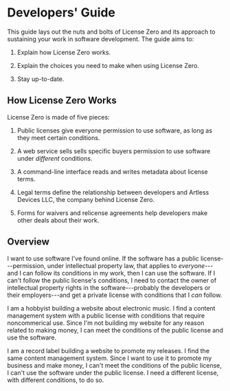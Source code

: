 # Developers' Guide

This guide lays out the nuts and bolts of License Zero and its approach to sustaining your work in software development.  The guide aims to:

1. Explain how License Zero works.

2. Explain the choices you need to make when using License Zero.

3. Stay up-to-date.

## How License Zero Works

License Zero is made of five pieces:

1. Public licenses give everyone permission to use software, as long as they meet certain conditions.

2. A web service sells sells specific buyers permission to use software under _different_ conditions.

3. A command-line interface reads and writes metadata about license terms.

4. Legal terms define the relationship between developers and Artless Devices LLC, the company behind License Zero.

5. Forms for waivers and relicense agreements help developers make other deals about their work.

## Overview

I want to use software I've found online. If the software has a public license---permission, under intellectual property law, that applies to _everyone_---and I can follow its conditions in my work, then I can use the software. If I can't follow the public license's conditions, I need to contact the owner of intellectual property rights in the software---probably the developers or their employers---and get a private license with conditions that I _can_ follow.

I am a hobbyist building a website about electronic music. I find a content management system with a public license with conditions that require noncommerical use. Since I'm not building my website for any reason related to making money, I can meet the conditions of the public license and use the software.

I am a record label building a website to promote my releases. I find the same content management system. Since I want to use it to promote my business and make money, I can't meet the conditions of the public license, I can't use the software under the public license. I need a different license, with different conditions, to do so.
